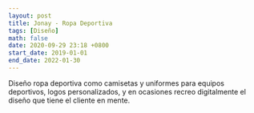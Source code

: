 ```yaml
---
layout: post
title: Jonay - Ropa Deportiva
tags: [Diseño]
math: false
date: 2020-09-29 23:18 +0800
start_date: 2019-01-01
end_date: 2022-01-30
---
```

Diseño ropa deportiva como camisetas y uniformes para equipos deportivos, logos personalizados, y en ocasiones recreo digitalmente el diseño que tiene el cliente en mente.